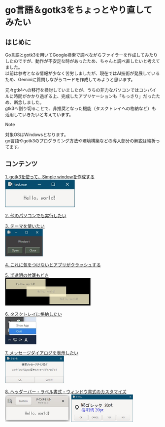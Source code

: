 # go言語＆gotk3をちょっとやり直してみたい
## はじめに
Go言語とgotk3を用いてGoogle検索で調べながらファイラーを作成してみたりしたのですが、動作が不安定な時があったため、ちゃんと調べ直したいと考えてました。  
以前は参考となる情報が少なく苦労しましたが、現在ではAI技術が発展しているため、Geminiに質問しながらコードを作成してみようと思います。  

元々gtk4への移行を検討していましたが、うちの非力なパソコンではコンパイルに時間がかかり過ぎる上、完成したアプリケーションも「もっさり」だったため、断念しました。  
gtk3へ割り切ることで、非推奨となった機能（タスクトレイへの格納など）も活用していきたいと考えています。  

> [!NOTE]
> 対象OSはWindowsとなります。  
> go言語やgotk3のプログラミング方法や環境構築などの導入部分の解説は端折ってます。

## コンテンツ
[1. gotk3を使って、Simple windowを作成する](01/README.md)  
<img src="01/image/window.jpg" height="89" />  

[2. 他のパソコンでも実行したい](02/README.md)  

[3. テーマを使いたい](03/README.md)  
<img src="03/image/window3.jpg" height="89" />  

[4. これに気をつけないとアプリがクラッシュする](04/README.md)  

[5. 半透明の付箋もどき](05/README.md)  
<img src="05/image/window_multi.jpg" height="89" />  

[6. タスクトレイに格納したい](06/README.md)  
<img src="06/image/taskbar_menu.jpg" height="89" />  

[7. メッセージダイアログを表示したい](07/README.md)  
<img src="07/image/std_dialog.jpg" height="89" />  

[8. ヘッダーバー・ラベル書式・ウィンドウ書式のカスタマイズ](08/README.md)  
<img src="08/image/window.jpg" height="89" /> <img src="08/image/custom_dialog_markup.jpg" height="89" />  


